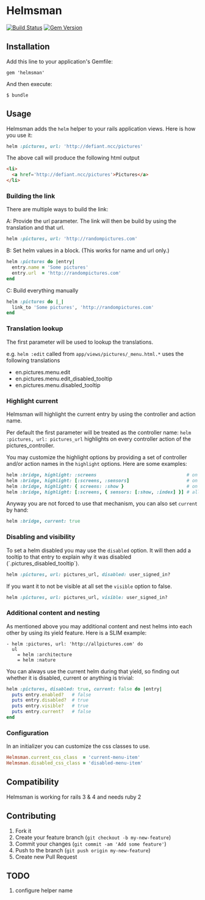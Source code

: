 # Helmsman

[![Build Status](https://travis-ci.org/xijo/helmsman.png?branch=master)](https://travis-ci.org/xijo/helmsman) [![Gem Version](https://badge.fury.io/rb/helmsman.png)](http://badge.fury.io/rb/helmsman)

## Installation

Add this line to your application's Gemfile:

    gem 'helmsman'

And then execute:

    $ bundle

## Usage

Helmsman adds the `helm` helper to your rails application views. Here is how you use it:

```ruby
helm :pictures, url: 'http://defiant.ncc/pictures'
```

The above call will produce the following html output

```html
<li>
  <a href='http://defiant.ncc/pictures'>Pictures</a>
</li>
```

### Building the link

There are multiple ways to build the link:

A: Provide the url parameter. The link will then be build by using the translation and that url.

```ruby
helm :pictures, url: 'http://randompictures.com'
```

B: Set helm values in a block. (This works for name and url only.)

```ruby
helm :pictures do |entry|
  entry.name = 'Some pictures'
  entry.url  = 'http://randompictures.com'
end
```

C: Build everything manually

```ruby
helm :pictures do |_|
  link_to 'Some pictures', 'http://randompictures.com'
end
```

### Translation lookup

The first parameter will be used to lookup the translations.

e.g. `helm :edit` called from `app/views/pictures/_menu.html.*` uses the following translations

- en.pictures.menu.edit
- en.pictures.menu.edit_disabled_tooltip
- en.pictures.menu.disabled_tooltip

### Highlight current

Helmsman will highlight the current entry by using the controller and action name.

Per default the first parameter will be treated as the controller name: `helm :pictures, url: pictures_url` highlights on every controller action of the pictures_controller.

You may customize the highlight options by providing a set of controller and/or action names in the `highlight` options. Here are some examples:

```ruby
helm :bridge, highlight: :screens                                 # on any screens controller action
helm :bridge, highlight: [:screens, :sensors]                     # on any screens and sensors controller action
helm :bridge, highlight: { screens: :show }                       # on bridges controller show action
helm :bridge, highlight: [:screens, { sensors: [:show, :index] }] # all screens controller actions and sensors controller #show and #index
```

Anyway you are not forced to use that mechanism, you can also set `current` by hand:

```ruby
helm :bridge, current: true
```

### Disabling and visibility

To set a helm disabled you may use the `disabled` option. It will then add a tooltip to that entry to explain why it was disabled (´.pictures_disabled_tooltip´).

```ruby
helm :pictures, url: pictures_url, disabled: user_signed_in?
```

If you want it to not be visible at all set the `visible` option to false.

```ruby
helm :pictures, url: pictures_url, visible: user_signed_in?
```

### Additional content and nesting

As mentioned above you may additional content and nest helms into each other by using its yield feature. Here is a SLIM example:

```slim
- helm :pictures, url: 'http://allpictures.com' do
  ul
    = helm :architecture
    = helm :nature
```

You can always use the current helm during that yield, so finding out whether it is disabled, current or anything is trivial:


```ruby
helm :pictures, disabled: true, current: false do |entry|
  puts entry.enabled?   # false
  puts entry.disabled?  # true
  puts entry.visible?   # true
  puts entry.current?   # false
end
```

### Configuration

In an initializer you can customize the css classes to use.

```ruby
Helmsman.current_css_class  = 'current-menu-item'
Helmsman.disabled_css_class = 'disabled-menu-item'
```

## Compatibility

Helmsman is working for rails 3 & 4 and needs ruby 2

## Contributing

1. Fork it
2. Create your feature branch (`git checkout -b my-new-feature`)
3. Commit your changes (`git commit -am 'Add some feature'`)
4. Push to the branch (`git push origin my-new-feature`)
5. Create new Pull Request

## TODO

1. configure helper name
